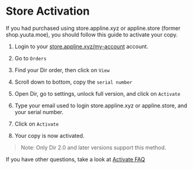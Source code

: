# Store Activation

If you had purchased using store.appline.xyz or appline.store (former shop.yuuta.moe), you should follow this guide to activate your copy.

1. Login to your [store.appline.xyz/my-account](https://store.appline.xyz/my-account) account.

2. Go to `Orders`

3. Find your Dir order, then click on `View`

4. Scroll down to bottom, copy the `serial number`

5. Open Dir, go to settings, unlock full version, and click on `Activate`

6. Type your email used to login store.appline.xyz or appline.store, and your serial number.

7. Click on `Activate`

8. Your copy is now activated.

> Note: Only Dir 2.0 and later versions support this method.

If you have other questions, take a look at [Activate FAQ](/activate-faq)
